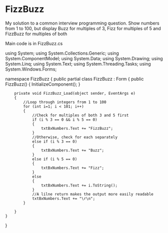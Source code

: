 # FizzBuzz
My solution to a common interview programming question.  Show numbers from 1 to 100, but display Buzz for multiples of 3, Fizz for multiples of 5 and FizzBuzz for multiples of both

Main code is in FizzBuzz.cs


using System;
using System.Collections.Generic;
using System.ComponentModel;
using System.Data;
using System.Drawing;
using System.Linq;
using System.Text;
using System.Threading.Tasks;
using System.Windows.Forms;

namespace FizzBuzz
{
    public partial class FizzBuzz : Form
    {
        public FizzBuzz()
        {
            InitializeComponent();
        }

        private void FizzBuzz_Load(object sender, EventArgs e)
        {
            //Loop through integers from 1 to 100
            for (int i=1; i < 101; i++)
            {
                //Check for multiples of both 3 and 5 first
                if (i % 3 == 0 && i % 5 == 0)
                {
                    txtBxNumbers.Text += "FizzBuzz";
                }
                //Otherwise, check for each separately
                else if (i % 3 == 0)
                {
                    txtBxNumbers.Text += "Buzz";
                }
                else if (i % 5 == 0)
                {
                    txtBxNumbers.Text += "Fizz";
                }
                else
                {
                    txtBxNumbers.Text += i.ToString();
                }     
                //A lilne return makes the output more easily readable           
                txtBxNumbers.Text += "\r\n";  
            }

        }
    }
}
